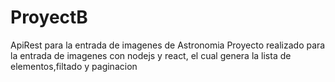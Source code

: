 # ProyectB
ApiRest para la entrada de imagenes de Astronomia
Proyecto realizado para la entrada de imagenes con nodejs y react, el cual genera la lista de elementos,filtado y paginacion
